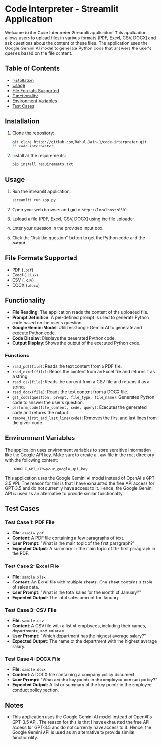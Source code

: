# Code Interpreter - Streamlit Application

Welcome to the Code Interpreter Streamlit application! This application allows users to upload files in various formats (PDF, Excel, CSV, DOCX) and ask questions about the content of these files. The application uses the Google Gemini AI model to generate Python code that answers the user's queries based on the file content.

## Table of Contents

- [Installation](#installation)
- [Usage](#usage)
- [File Formats Supported](#file-formats-supported)
- [Functionality](#functionality)
- [Environment Variables](#environment-variables)
- [Test Cases](#test-cases)

## Installation

1. Clone the repository:
    ```sh
    git clone https://github.com/Rahul-Jain-1/code-interpreter.git
    cd code-interpreter
    ```

2. Install all the requirements:
    ```sh
    pip install requirements.txt
    ```

## Usage

1. Run the Streamlit application:
    ```sh
    streamlit run app.py
    ```

2. Open your web browser and go to `http://localhost:8501`.

3. Upload a file (PDF, Excel, CSV, DOCX) using the file uploader.

4. Enter your question in the provided input box.

5. Click the "Ask the question" button to get the Python code and the output.

## File Formats Supported

- PDF (`.pdf`)
- Excel (`.xlsx`)
- CSV (`.csv`)
- DOCX (`.docx`)

## Functionality

- **File Reading**: The application reads the content of the uploaded file.
- **Prompt Definition**: A pre-defined prompt is used to generate Python code based on the user's question.
- **Google Gemini Model**: Utilizes Google Gemini AI to generate and execute Python code.
- **Code Display**: Displays the generated Python code.
- **Output Display**: Shows the output of the executed Python code.

### Functions

- `read_pdf(file)`: Reads the text content from a PDF file.
- `read_excel(file)`: Reads the content from an Excel file and returns it as a string.
- `read_csv(file)`: Reads the content from a CSV file and returns it as a string.
- `read_docx(file)`: Reads the text content from a DOCX file.
- `get_code(question, prompt, file_type, file_name)`: Generates Python code to answer the user's question.
- `perform_code(file_content, code, query)`: Executes the generated code and returns the output.
- `remove_first_and_last_line(code)`: Removes the first and last lines from the given code.

## Environment Variables

The application uses environment variables to store sensitive information like the Google API key. Make sure to create a `.env` file in the root directory with the following content: 
```
    GOOGLE_API_KEY=your_google_api_key

```

This application uses the Google Gemini AI model instead of OpenAI's GPT-3.5 API. The reason for this is that I have exhausted the free API access for GPT-3.5 and do not currently have access to it. Hence, the Google Gemini API is used as an alternative to provide similar functionality.


## Test Cases

### Test Case 1: PDF File
- **File**: `sample.pdf`
- **Content**: A PDF file containing a few paragraphs of text.
- **User Prompt**: "What is the main topic of the first paragraph?"
- **Expected Output**: A summary or the main topic of the first paragraph in the PDF.

### Test Case 2: Excel File
- **File**: `sample.xlsx`
- **Content**: An Excel file with multiple sheets. One sheet contains a table of sales data.
- **User Prompt**: "What is the total sales for the month of January?"
- **Expected Output**: The total sales amount for January.

### Test Case 3: CSV File
- **File**: `sample.csv`
- **Content**: A CSV file with a list of employees, including their names, departments, and salaries.
- **User Prompt**: "Which department has the highest average salary?"
- **Expected Output**: The name of the department with the highest average salary.

### Test Case 4: DOCX File
- **File**: `sample.docx`
- **Content**: A DOCX file containing a company policy document.
- **User Prompt**: "What are the key points in the employee conduct policy?"
- **Expected Output**: A list or summary of the key points in the employee conduct policy section.

## Notes

- This application uses the Google Gemini AI model instead of OpenAI's GPT-3.5 API. The reason for this is that I have exhausted the free API access for GPT-3.5 and do not currently have access to it. Hence, the Google Gemini API is used as an alternative to provide similar functionality.
